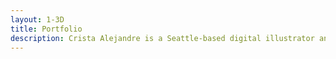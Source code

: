 ```yaml
---
layout: 1-3D
title: Portfolio
description: Crista Alejandre is a Seattle-based digital illustrator and designer who works with 3D graphics software to create illustrations, comics, and zines. 
---
```

	
